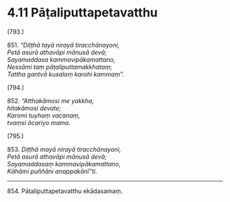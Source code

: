 

# 4.11 Pāṭaliputtapetavatthu



(793.)

851\. _“Diṭṭhā tayā nirayā tiracchānayoni,_  
_Petā asurā athavāpi mānusā devā;_  
_Sayamaddasa kammavipākamattano,_  
_Nessāmi taṃ pāṭaliputtamakkhataṃ;_  
_Tattha gantvā kusalaṃ karohi kammaṃ”._  


(794.)

852\. _“Atthakāmosi me yakkha,_  
_hitakāmosi devate;_  
_Karomi tuyhaṃ vacanaṃ,_  
_tvaṃsi ācariyo mama._  


(795.)

853\. _Diṭṭhā mayā nirayā tiracchānayoni,_  
_Petā asurā athavāpi mānusā devā;_  
_Sayamaddasaṃ kammavipākamattano,_  
_Kāhāmi puññāni anappakānī”ti._  


---

854\. Pāṭaliputtapetavatthu ekādasamaṃ.





